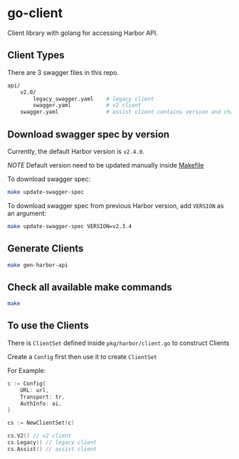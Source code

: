 # go-client
Client library with golang for accessing Harbor API.

## Client Types

There are 3 swagger files in this repo.

```sh
api/
    v2.0/
        legacy_swagger.yaml    # legacy client
        swagger.yaml           # v2 client
    swagger.yaml               # assist client contains version and chart healthcheck

```

## Download swagger spec by version

Currently, the default Harbor version is `v2.4.0`.

*NOTE* Default version need to be updated manually inside [Makefile](Makefile)

To download swagger spec:

```sh
make update-swagger-spec
```

To download swagger spec from previous Harbor version, add `VERSION` as an argument:

```sh
make update-swagger-spec VERSION=v2.3.4
```

## Generate Clients

```sh
make gen-harbor-api
```

## Check all available make commands

```sh
make
```

## To use the Clients

There is `ClientSet` defined inside `pkg/harbor/client.go` to construct Clients

Create a `Config` first then use it to create `ClientSet`

For Example:

```go
c := Config{
	URL: url,
	Transport: tr,
	AuthInfo: ai,
}

cs := NewClientSet(c)

cs.V2() // v2 client
cs.Legacy() // legacy client
cs.Assist() // assist client
```
